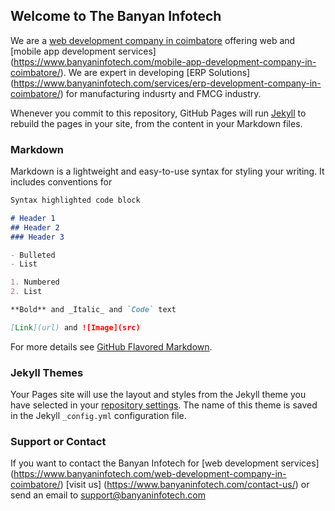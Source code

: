 ## Welcome to The Banyan Infotech

We are a [web development company in coimbatore](https://www.banyaninfotech.com/web-development-company-in-coimbatore/) offering web and [mobile app development services] (https://www.banyaninfotech.com/mobile-app-development-company-in-coimbatore/). We are expert in developing [ERP Solutions] (https://www.banyaninfotech.com/services/erp-development-company-in-coimbatore/) for manufacturing indusrty and FMCG industry.

Whenever you commit to this repository, GitHub Pages will run [Jekyll](https://jekyllrb.com/) to rebuild the pages in your site, from the content in your Markdown files.

### Markdown

Markdown is a lightweight and easy-to-use syntax for styling your writing. It includes conventions for

```markdown
Syntax highlighted code block

# Header 1
## Header 2
### Header 3

- Bulleted
- List

1. Numbered
2. List

**Bold** and _Italic_ and `Code` text

[Link](url) and ![Image](src)
```

For more details see [GitHub Flavored Markdown](https://guides.github.com/features/mastering-markdown/).

### Jekyll Themes

Your Pages site will use the layout and styles from the Jekyll theme you have selected in your [repository settings](https://github.com/PreethaMurugan17/Banyan/settings). The name of this theme is saved in the Jekyll `_config.yml` configuration file.

### Support or Contact

If you want to contact the Banyan Infotech for [web development services] (https://www.banyaninfotech.com/web-development-company-in-coimbatore/) [visit us] (https://www.banyaninfotech.com/contact-us/) or send an email to support@banyaninfotech.com
